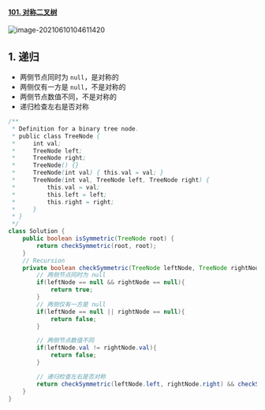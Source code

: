 #### [101. 对称二叉树](https://leetcode-cn.com/problems/symmetric-tree/)

![image-20210610104611420](https://raw.githubusercontent.com/TWDH/Leetcode-From-Zero/pictures/img/image-20210610104611420.png)

## 1. 递归

* 两侧节点同时为 `null`，是对称的
* 两侧仅有一方是 `null`，不是对称的
* 两侧节点数值不同，不是对称的
* 递归检查左右是否对称

```java
/**
 * Definition for a binary tree node.
 * public class TreeNode {
 *     int val;
 *     TreeNode left;
 *     TreeNode right;
 *     TreeNode() {}
 *     TreeNode(int val) { this.val = val; }
 *     TreeNode(int val, TreeNode left, TreeNode right) {
 *         this.val = val;
 *         this.left = left;
 *         this.right = right;
 *     }
 * }
 */
class Solution {
    public boolean isSymmetric(TreeNode root) {
        return checkSymmetric(root, root);
    }
    // Recursion
    private boolean checkSymmetric(TreeNode leftNode, TreeNode rightNode){
        // 两侧节点同时为 null
        if(leftNode == null && rightNode == null){
            return true;
        }
        // 两侧仅有一方是 null
        if(leftNode == null || rightNode == null){
            return false;
        }

        // 两侧节点数值不同
        if(leftNode.val != rightNode.val){
            return false;
        }

        // 递归检查左右是否对称
        return checkSymmetric(leftNode.left, rightNode.right) && checkSymmetric(leftNode.right, rightNode.left);
    }
}
```

